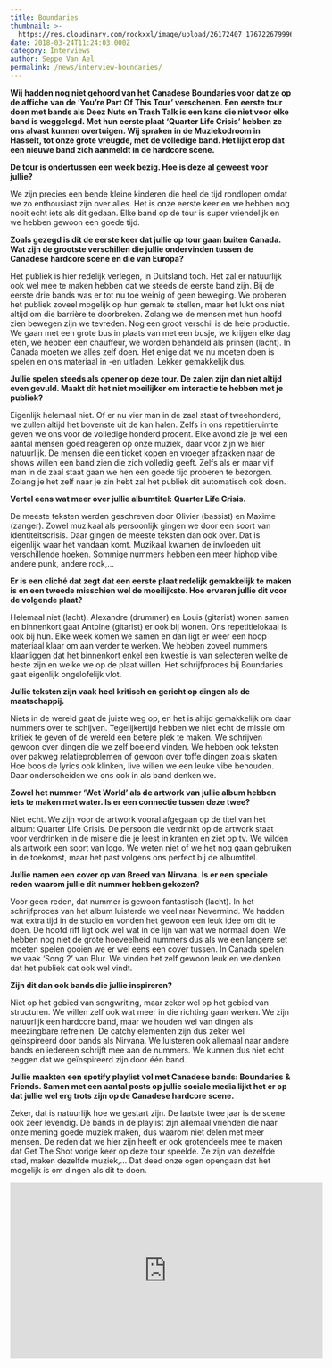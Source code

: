 ```yaml
---
title: Boundaries
thumbnail: >-
  https://res.cloudinary.com/rockxxl/image/upload/26172407_1767226799963898_2551281455828945907_o.jpg
date: 2018-03-24T11:24:03.000Z
category: Interviews
author: Seppe Van Ael
permalink: /news/interview-boundaries/
---
```

**Wij hadden nog niet gehoord van het Canadese Boundaries voor dat ze op de affiche van de ‘You’re Part Of This Tour’ verschenen. Een eerste tour doen met bands als Deez Nuts en Trash Talk is een kans die niet voor elke band is weggelegd. Met hun eerste plaat ‘Quarter Life Crisis’ hebben ze ons alvast kunnen overtuigen. Wij spraken in de Muziekodroom in Hasselt, tot onze grote vreugde, met de volledige band. Het lijkt erop dat een nieuwe band zich aanmeldt in de hardcore scene.**

**De tour is ondertussen een week bezig. Hoe is deze al geweest voor jullie?**

We zijn precies een bende kleine kinderen die heel de tijd rondlopen omdat we zo enthousiast zijn over alles. Het is onze eerste keer en we hebben nog nooit echt iets als dit gedaan. Elke band op de tour is super vriendelijk en we hebben gewoon een goede tijd.

**Zoals gezegd is dit de eerste keer dat jullie op tour gaan buiten Canada. Wat zijn de grootste verschillen die jullie ondervinden tussen de Canadese hardcore scene en die van Europa?**

Het publiek is hier redelijk verlegen, in Duitsland toch. Het zal er natuurlijk ook wel mee te maken hebben dat we steeds de eerste band zijn. Bij de eerste drie bands was er tot nu toe weinig of geen beweging. We proberen het publiek zoveel mogelijk op hun gemak te stellen, maar het lukt ons niet altijd om die barrière te doorbreken. Zolang we de mensen met hun hoofd zien bewegen zijn we tevreden. Nog een groot verschil is de hele productie. We gaan met een grote bus in plaats van met een busje, we krijgen elke dag eten, we hebben een chauffeur, we worden behandeld als prinsen (lacht). In Canada moeten we alles zelf doen. Het enige dat we nu moeten doen is spelen en ons materiaal in -en uitladen. Lekker gemakkelijk dus.

**Jullie spelen steeds als opener op deze tour. De zalen zijn dan niet altijd even gevuld. Maakt dit het niet moeilijker om interactie te hebben met je publiek?**

Eigenlijk helemaal niet. Of er nu vier man in de zaal staat of tweehonderd, we zullen altijd het bovenste uit de kan halen. Zelfs in ons repetitieruimte geven we ons voor de volledige honderd procent. Elke avond zie je wel een aantal mensen goed reageren op onze muziek, daar voor zijn we hier natuurlijk. De mensen die een ticket kopen en vroeger afzakken naar de shows willen een band zien die zich volledig geeft. Zelfs als er maar vijf man in de zaal staat gaan we hen een goede tijd proberen te bezorgen. Zolang je het zelf naar je zin hebt zal het publiek dit automatisch ook doen.

**Vertel eens wat meer over jullie albumtitel: Quarter Life Crisis.**

De meeste teksten werden geschreven door Olivier (bassist) en Maxime (zanger). Zowel muzikaal als persoonlijk gingen we door een soort van identiteitscrisis. Daar gingen de meeste teksten dan ook over. Dat is eigenlijk waar het vandaan komt. Muzikaal kwamen de invloeden uit verschillende hoeken. Sommige nummers hebben een meer hiphop vibe, andere punk, andere rock,…

**Er is een cliché dat zegt dat een eerste plaat redelijk gemakkelijk te maken is en een tweede misschien wel de moeilijkste. Hoe ervaren jullie dit voor de volgende plaat?**

Helemaal niet (lacht). Alexandre (drummer) en Louis (gitarist) wonen samen en binnenkort gaat Antoine (gitarist) er ook bij wonen. Ons repetitielokaal is ook bij hun. Elke week komen we samen en dan ligt er weer een hoop materiaal klaar om aan verder te werken. We hebben zoveel nummers klaarliggen dat het binnenkort enkel een kwestie is van selecteren welke de beste zijn en welke we op de plaat willen. Het schrijfproces bij Boundaries gaat eigenlijk ongelofelijk vlot.

**Jullie teksten zijn vaak heel kritisch en gericht op dingen als de maatschappij.** 

Niets in de wereld gaat de juiste weg op, en het is altijd gemakkelijk om daar nummers over te schijven. Tegelijkertijd hebben we niet echt de missie om kritiek te geven of de wereld een betere plek te maken. We schrijven gewoon over dingen die we zelf boeiend vinden. We hebben ook teksten over pakweg relatieproblemen of gewoon over toffe dingen zoals skaten. Hoe boos de lyrics ook klinken, live willen we een leuke vibe behouden. Daar onderscheiden we ons ook in als band denken we.

**Zowel het nummer ‘Wet World’ als de artwork van jullie album hebben iets te maken met water. Is er een connectie tussen deze twee?**

Niet echt. We zijn voor de artwork vooral afgegaan op de titel van het album: Quarter Life Crisis. De persoon die verdrinkt op de artwork staat voor verdrinken in de miserie die je leest in kranten en ziet op tv. We wilden als artwork een soort van logo. We weten niet of we het nog gaan gebruiken in de toekomst, maar het past volgens ons perfect bij de albumtitel.

**Jullie namen een cover op van Breed van Nirvana. Is er een speciale reden waarom jullie dit nummer hebben gekozen?**

Voor geen reden, dat nummer is gewoon fantastisch (lacht). In het schrijfproces van het album luisterde we veel naar Nevermind. We hadden wat extra tijd in de studio en vonden het gewoon een leuk idee om dit te doen. De hoofd riff ligt ook wel wat in de lijn van wat we normaal doen. We hebben nog niet de grote hoeveelheid nummers dus als we een langere set moeten spelen gooien we er wel eens een cover tussen. In Canada spelen we vaak ‘Song 2’ van Blur. We vinden het zelf gewoon leuk en we denken dat het publiek dat ook wel vindt.

**Zijn dit dan ook bands die jullie inspireren?**

Niet op het gebied van songwriting, maar zeker wel op het gebied van structuren. We willen zelf ook wat meer in die richting gaan werken. We zijn natuurlijk een hardcore band, maar we houden wel van dingen als meezingbare refreinen. De catchy elementen zijn dus zeker wel geïnspireerd door bands als Nirvana. We luisteren ook allemaal naar andere bands en iedereen schrijft mee aan de nummers. We kunnen dus niet echt zeggen dat we geïnspireerd zijn door één band.

**Jullie maakten een spotify playlist vol met Canadese bands: Boundaries & Friends. Samen met een aantal posts op jullie sociale media lijkt het er op dat jullie wel erg trots zijn op de Canadese hardcore scene.**

Zeker, dat is natuurlijk hoe we gestart zijn. De laatste twee jaar is de scene ook zeer levendig. De bands in de playlist zijn allemaal vrienden die naar onze mening goede muziek maken, dus waarom niet delen met meer mensen. De reden dat we hier zijn heeft er ook grotendeels mee te maken dat Get The Shot vorige keer op deze tour speelde. Ze zijn van dezelfde stad, maken dezelfde muziek,… Dat deed onze ogen opengaan dat het mogelijk is om dingen als dit te doen.

<iframe width="560" height="315" src="https://www.youtube.com/embed/aysr_nO3_H4" frameborder="0" allow="accelerometer; autoplay; encrypted-media; gyroscope; picture-in-picture" allowfullscreen></iframe>
